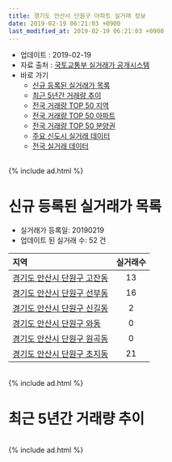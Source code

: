 ```yaml
---
title: 경기도 안산시 단원구 아파트 실거래 정보
date: 2019-02-19 06:21:03 +0900
last_modified_at: 2019-02-19 06:21:03 +0900
---
```


* 업데이트 : 2019-02-19
* 자료 출처 : [국토교통부 실거래가 공개시스템](http://rt.molit.go.kr)
* 바로 가기
    * [신규 등록된 실거래가 목록](#신규-등록된-실거래가-목록)
    * [최근 5년간 거래량 추이](#최근-5년간-거래량-추이)
    * [전국 거래량 TOP 50 지역](https://inasie.github.io/apt-trade-info/최근-3개월-전국에서-가장-거래가-많이-발생한-지역)
    * [전국 거래량 TOP 50 아파트](https://inasie.github.io/apt-trade-info/최근-3개월-전국에서-가장-거래가-많이-발생한-아파트)
    * [전국 거래량 TOP 50 분양권](https://inasie.github.io/apt-trade-info/최근-3개월-전국에서-가장-거래가-많이-발생한-분양권)
    * [주요 신도시 실거래 데이터](https://inasie.github.io/apt-trade-info/주요-신도시)
    * [전국 실거래 데이터](https://inasie.github.io/apt-trade-info/전국)

<br>
{% include ad.html %}
<br>

# 신규 등록된 실거래가 목록
* 실거래가 등록일: 20190219
* 업데이트 된 실거래 수: 52 건


|지역|실거래수|
|:---|:---:|
|[경기도 안산시 단원구 고잔동](https://inasie.github.io/apt-trade-info/경기도-안산시-단원구-고잔동)|13|
|[경기도 안산시 단원구 선부동](https://inasie.github.io/apt-trade-info/경기도-안산시-단원구-선부동)|16|
|[경기도 안산시 단원구 신길동](https://inasie.github.io/apt-trade-info/경기도-안산시-단원구-신길동)|2|
|[경기도 안산시 단원구 와동](https://inasie.github.io/apt-trade-info/경기도-안산시-단원구-와동)|0|
|[경기도 안산시 단원구 원곡동](https://inasie.github.io/apt-trade-info/경기도-안산시-단원구-원곡동)|0|
|[경기도 안산시 단원구 초지동](https://inasie.github.io/apt-trade-info/경기도-안산시-단원구-초지동)|21|


<br>
{% include ad.html %}
<br>

# 최근 5년간 거래량 추이


<div style="width:100%;">
    <canvas id="deal_progress" height="200"></canvas>
</div>

<script>
new Chart(document.getElementById("deal_progress"), {
    type: 'line',
    data: {
        labels: ['201402','201403','201404','201405','201406','201407','201408','201409','201410','201411','201412','201501','201502','201503','201504','201505','201506','201507','201508','201509','201510','201511','201512','201601','201602','201603','201604','201605','201606','201607','201608','201609','201610','201611','201612','201701','201702','201703','201704','201705','201706','201707','201708','201709','201710','201711','201712','201801','201802','201803','201804','201805','201806','201807','201808','201809','201810','201811','201812','201901','201902'],
        datasets: [{
            label: '매매',
            pointRadius: 1,
            data: [437, 429, 290, 288, 289, 277, 443, 484, 415, 281, 269, 436, 316, 559, 432, 364, 318, 316, 336, 325, 342, 322, 173, 174, 150, 220, 214, 231, 333, 287, 300, 252, 313, 256, 161, 120, 225, 302, 263, 297, 356, 305, 249, 262, 218, 188, 143, 229, 207, 274, 189, 192, 206, 235, 311, 396, 351, 233, 226, 169, 24],
            borderColor: "rgba(255, 201, 14, 1)",
            backgroundColor: "rgba(255, 201, 14, 0.5)",
            fill: false,
            lineTension: 0
        },{
            label: '전월세',
            pointRadius: 1,
            data: [355, 337, 279, 273, 275, 253, 236, 282, 297, 222, 253, 300, 258, 389, 271, 302, 248, 242, 263, 257, 290, 283, 270, 226, 300, 305, 240, 239, 294, 221, 209, 195, 241, 210, 226, 187, 277, 295, 209, 245, 221, 217, 244, 215, 211, 206, 191, 288, 256, 313, 262, 298, 345, 340, 302, 296, 332, 285, 298, 268, 70],
            borderColor: "rgba(0, 141, 185, 1)",
            backgroundColor: "rgba(0, 141, 185, 0.5)",
            fill: false,
            lineTension: 0
        }
        ]
    },
    options: {
        responsive: true,
        title: {
            display: false
        },
        tooltips: {
            mode: 'index',
            intersect: false
        },
        hover: {
            mode: 'nearest',
            intersect: true
        },
        scales: {
            xAxes: [{
                display: true,
                scaleLabel: {
                    display: true,
                    labelString: '년/월'
                }
            }],
            yAxes: [{
                display: true,
                ticks: {
                    suggestedMin: 0,
                },
                scaleLabel: {
                    display: true,
                    labelString: '실거래 수'
                }
            }]
        }
    }
});

</script>


<br>
{% include ad.html %}
<br>

